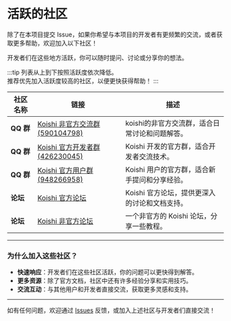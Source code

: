 # 活跃的社区

除了在本项目提交 Issue，如果你希望与本项目的开发者有更频繁的交流，或者获取更多帮助，欢迎加入以下社区！

开发者们在这些地方活跃，你可以随时提问、讨论或分享你的想法。

:::tip
列表从上到下按照活跃度依次降低。  
推荐优先加入活跃度较高的社区，以便更快获得帮助！
:::

| 社区名称  | 链接                                                                      | 描述                                           |
| --------- | ------------------------------------------------------------------------- | ---------------------------------------------- |
| **QQ 群** | [Koishi 非官方交流群 (590104798)](https://qm.qq.com/q/vJ0kcQePCM)         | koishi的非官方交流群，适合日常讨论和问题解答。 |
| **QQ 群** | [Koishi 官方开发者群 (426230045)](https://jq.qq.com/?_wv=1027&k=6FDoxQ6g) | Koishi 开发的官方群，适合开发者交流技术。      |
| **QQ 群** | [Koishi 官方用户群 (948266958)](https://qm.qq.com/q/7C9E9rjR0Q)           | Koishi 用户的官方群，适合新手提问和分享经验。  |
| **论坛**  | [Koishi 官方论坛](https://forum.koishi.xyz/)                              | Koishi 官方论坛，提供更深入的讨论和文档支持。  |
| **论坛**  | [Koishi 非官方论坛](https://forum.itzdrli.cc/)                            | 一个非官方的 Koishi 论坛，分享一些教程。       |

---

### 为什么加入这些社区？
- **快速响应**：开发者们在这些社区活跃，你的问题可以更快得到解答。
- **更多资源**：除了官方文档，社区中还有许多经验分享和实用技巧。
- **交流互动**：与其他用户和开发者直接交流，获取更多灵感和支持。

---

如有任何问题，欢迎通过 [Issues](https://github.com/shangxueink/koishi-shangxue-apps/issues) 反馈，或加入上述社区与开发者们直接交流！
